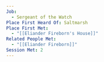 ```yaml
---
Job:
  - Sergeant of the Watch
Place First Heard Of: Saltmarsh
Place First Met:
  - "[[Eliander Fireborn's House]]"
Related People Met:
  - "[[Eliander Fireborn]]"
Session Met: 2
---
```

